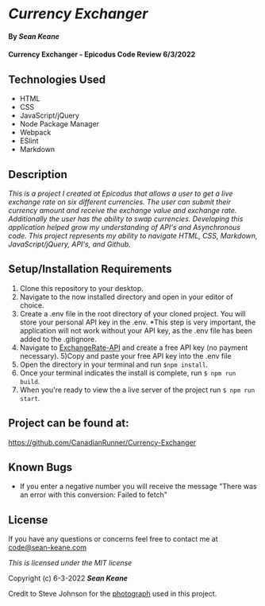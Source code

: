 # _Currency Exchanger_

#### By _**Sean Keane**_

#### Currency Exchanger - Epicodus Code Review 6/3/2022

## Technologies Used

* HTML
* CSS
* JavaScript/jQuery
* Node Package Manager
* Webpack
* ESlint
* Markdown

## Description
_This is a project I created at Epicodus that allows a user to get a live exchange rate on six different currencies.  The user can submit their currency amount and receive the exchange value and exchange rate.  Additionally the user has the ability to swap currencies.  Developing this application helped grow my understanding of API's and Asynchronous code. This project represents my ability to navigate HTML, CSS, Markdown, JavaScript/jQuery, API's, and Github._

## Setup/Installation Requirements

1) Clone this repository to your desktop.
2) Navigate to the now installed directory and open in your editor of choice.
3) Create a .env file in the root directory of your cloned project.  You will store your personal API key in the .env.  *This step is very important, the application will not work without your API key, as the .env file has been added to the .gitignore.
4) Navigate to [ExchangeRate-API](https://www.exchangerate-api.com/) and create a free API key (no payment necessary).
5)Copy and paste your free API key into the .env file
6) Open the directory in your terminal and run `$npm install`.
7) Once your terminal indicates the install is complete, run `$ npm run build`.
8) When you're ready to view the a live server of the project run `$ npm run start`.

## Project can be found at:
https://github.com/CanadianRunner/Currency-Exchanger

## Known Bugs

* If you enter a negative number you will receive the message "There was an error with this conversion: Failed to fetch"


## License

If you have any questions or concerns feel free to contact me at code@sean-keane.com

*This is licensed under the MIT license*

Copyright (c) 6-3-2022 **_Sean Keane_**

Credit to Steve Johnson for the [photograph](https://www.pexels.com/photo/assorted-silver-and-gold-colored-coins-on-gray-surface-1006060/) used in this project. 